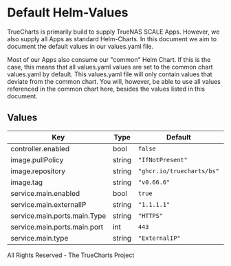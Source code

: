 # Default Helm-Values

TrueCharts is primarily build to supply TrueNAS SCALE Apps.
However, we also supply all Apps as standard Helm-Charts. In this document we aim to document the default values in our values.yaml file.

Most of our Apps also consume our "common" Helm Chart.
If this is the case, this means that all values.yaml values are set to the common chart values.yaml by default. This values.yaml file will only contain values that deviate from the common chart.
You will, however, be able to use all values referenced in the common chart here, besides the values listed in this document.

## Values

| Key | Type | Default | Description |
|-----|------|---------|-------------|
| controller.enabled | bool | `false` |  |
| image.pullPolicy | string | `"IfNotPresent"` |  |
| image.repository | string | `"ghcr.io/truecharts/bs"` |  |
| image.tag | string | `"v0.66.6"` |  |
| service.main.enabled | bool | `true` |  |
| service.main.externalIP | string | `"1.1.1.1"` |  |
| service.main.ports.main.Type | string | `"HTTPS"` |  |
| service.main.ports.main.port | int | `443` |  |
| service.main.type | string | `"ExternalIP"` |  |

All Rights Reserved - The TrueCharts Project
